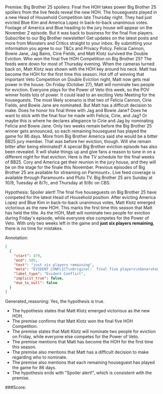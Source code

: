
Premise:
Big Brother 25 spoilers: Final five HOH takes power
Big Brother 25 spoilers from the live feeds reveal the new HOH.
The houseguests played in a new Head of Household Competition late Thursday night.
They had just evicted Blue Kim and America Lopez in back-to-back unanimous votes.
Footage of America and Blue heading to the jury house will appear on the November 2 episode.
But it was back to business for the final five players.
Subscribe to our Big Brother newsletter!
Get updates on the latest posts and more from Monsters and Critics straight to your inbox.
By submitting your information you agree to our T&Cs and Privacy Policy.
Felicia Cannon, Bowie Jane, Jag Bains, Cirie Fields, and Matt Klotz survived the Double Eviction.
Who won the final five HOH Competition on Big Brother 25?
The feeds were down for most of Thursday evening.
When the cameras turned back on, Matt Klotz was shown with the HOH key around his neck.
Matt has become the HOH for the first time this season.
Hot off of winning that important Veto Competition on Double Eviction night, Matt now gets real power in the house.
On Friday (October 27), Matt will nominate two people for eviction.
Everyone plays for the Power of Veto this week, so the POV winner holds lots of power. It could lead to an exciting Veto Meeting for the houseguests.
The most likely scenario is that two of Felicia Cannon, Cirie Fields, and Bowie Jane are nominated.
But Matt has a difficult decision to make. Does he honor his final three with Jag and Bowie Jane?
Does he want to stick with the final four he made with Felicia, Cirie, and Jag?
Or maybe this is where he declares allegiance to Cirie and Jag by nominating Felicia and Bowie Jane.
Only two weeks remain before the Big Brother 25 winner gets announced, so each remaining houseguest has played the game for 86 days.
More from Big Brother
America said she would be a bitter BB25 jury member. That was before her eviction, though. Will she remain bitter after being eliminated?
A special Big Brother eviction episode has also been revealed. It will shake things up and give fans a reason to tune in on a different night for that eviction.
Here is the TV schedule for the final weeks of BB25.
Cory and America get their reunion in the jury house, and they will be on the stage for the finale this November.
Previous episodes of Big Brother 25 are available for streaming on Parmount+.
Live feed coverage is available through Paramount+ and Pluto TV.
Big Brother 25 airs Sunday at 10/9, Tuesday at 8/7c, and Thursday at 9/8c on CBS.

Hypothesis:
Spoiler alert! The final five houseguests on Big Brother 25 have competed for the latest Head of Household position. After evicting America Lopez and Blue Kim in back-to-back unanimous votes, Matt Klotz emerged victorious as the new HOH. This marks the first time this season that Matt has held the title. As the HOH, Matt will nominate two people for eviction during Friday's episode, while everyone else competes for the Power of Veto. With only two weeks left in the game and **just six players remaining**, there is no time for mistakes.

Annotation:
```json
[
  {
    "start": 479,
    "end": 505,
    "text": "just six players remaining",
    "meta": "EVIDENT CONFLICT\nOriginal:  final five players\nGenerated:  just six players remaining",
    "label_type": "Evident Conflict",
    "implicit_true": false,
    "due_to_null": false
  }
]
```

Generated_reasoning:
Yes, the hypothesis is true. 
- The hypothesis states that Matt Klotz emerged victorious as the new HOH. 
- The premise confirms that Matt Klotz won the final five HOH Competition. 
- The premise states that Matt Klotz will nominate two people for eviction on Friday, while everyone else competes for the Power of Veto. 
- The premise mentions that Matt has become the HOH for the first time this season. 
- The premise also mentions that Matt has a difficult decision to make regarding who to nominate. 
- The premise also mentions that each remaining houseguest has played the game for 86 days. 
- The hypothesis ends with "Spoiler alert!", which is consistent with the premise.

###Score:
